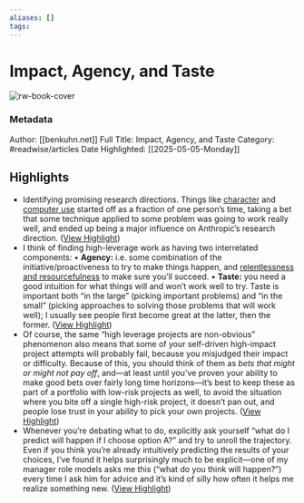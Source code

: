 ```yaml
---
aliases: []
tags:
---
```

# Impact, Agency, and Taste

![rw-book-cover](https://www.benkuhn.net/favicon.ico)
### Metadata
Author: [[benkuhn.net]]
Full Title: Impact, Agency, and Taste
Category: #readwise/articles
Date Highlighted: [[2025-05-05-Monday]]

## Highlights
- Identifying promising research directions. Things like [character](https://www.anthropic.com/research/claude-character) and [computer use](https://www.anthropic.com/news/3-5-models-and-computer-use) started off as a fraction of one person’s time, taking a bet that some technique applied to some problem was going to work really well, and ended up being a major influence on Anthropic’s research direction. ([View Highlight](https://read.readwise.io/read/01jtb6rf9y6v504hrgewvdgr29))
- I think of finding high-leverage work as having two interrelated components:
  • **Agency:** i.e. some combination of the initiative/proactiveness to try to make things happen, and [relentlessness and resourcefulness](https://paulgraham.com/relres.html) to make sure you’ll succeed.
  • **Taste:** you need a good intuition for what things will and won’t work well to try. Taste is important both “in the large” (picking important problems) and “in the small” (picking approaches to solving those problems that will work well); I usually see people first become great at the latter, then the former. ([View Highlight](https://read.readwise.io/read/01jtb6xqnq6p1fv3ehpp619bw7))
- Of course, the same “high leverage projects are non-obvious” phenomenon also means that some of your self-driven high-impact project attempts will probably fail, because you misjudged their impact or difficulty. Because of this, you should think of them as *bets that might or might not pay off*, and—at least until you’ve proven your ability to make good bets over fairly long time horizons—it’s best to keep these as part of a portfolio with low-risk projects as well, to avoid the situation where you bite off a single high-risk project, it doesn’t pan out, and people lose trust in your ability to pick your own projects. ([View Highlight](https://read.readwise.io/read/01jtgncbhzkywrbyb8m9ntmwas))
- Whenever you’re debating what to do, explicitly ask yourself “what do I predict will happen if I choose option A?” and try to unroll the trajectory. Even if you think you’re already intuitively predicting the results of your choices, I’ve found it helps surprisingly much to be explicit—one of my manager role models asks me this (“what do you think will happen?”) every time I ask him for advice and it’s kind of silly how often it helps me realize something new. ([View Highlight](https://read.readwise.io/read/01jtgnzpfaq0e8xe97ee0avk4n))
